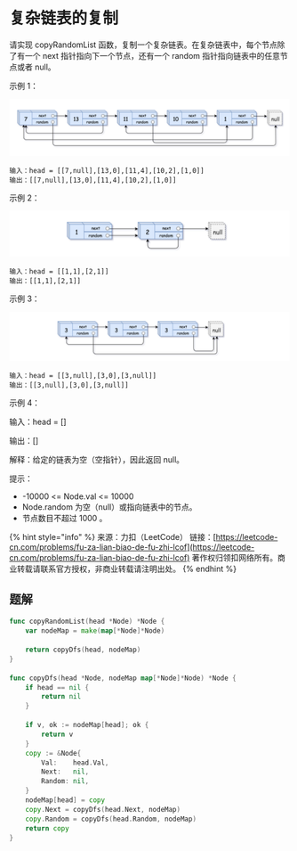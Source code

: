# 复杂链表的复制

请实现 copyRandomList 函数，复制一个复杂链表。在复杂链表中，每个节点除了有一个 next 指针指向下一个节点，还有一个 random 指针指向链表中的任意节点或者 null。

示例 1：

![](../../../.gitbook/assets/image%20%28104%29.png)

```text
输入：head = [[7,null],[13,0],[11,4],[10,2],[1,0]] 
输出：[[7,null],[13,0],[11,4],[10,2],[1,0]] 
```

示例 2：

![](../../../.gitbook/assets/image%20%2895%29.png)

```text
输入：head = [[1,1],[2,1]] 
输出：[[1,1],[2,1]] 
```

示例 3：

![](../../../.gitbook/assets/image%20%2886%29.png)

```text
输入：head = [[3,null],[3,0],[3,null]] 
输出：[[3,null],[3,0],[3,null]] 
```

示例 4：

输入：head = \[\] 

输出：\[\] 

解释：给定的链表为空（空指针），因此返回 null。

提示：

* -10000 &lt;= Node.val &lt;= 10000 
* Node.random 为空（null）或指向链表中的节点。 
* 节点数目不超过 1000 。

{% hint style="info" %}
来源：力扣（LeetCode） 链接：[https://leetcode-cn.com/problems/fu-za-lian-biao-de-fu-zhi-lcof](https://leetcode-cn.com/problems/fu-za-lian-biao-de-fu-zhi-lcof) 著作权归领扣网络所有。商业转载请联系官方授权，非商业转载请注明出处。
{% endhint %}

## 题解

```go
func copyRandomList(head *Node) *Node {
	var nodeMap = make(map[*Node]*Node)

	return copyDfs(head, nodeMap)
}

func copyDfs(head *Node, nodeMap map[*Node]*Node) *Node {
	if head == nil {
		return nil
	}

	if v, ok := nodeMap[head]; ok {
		return v
	}
	copy := &Node{
		Val:    head.Val,
		Next:   nil,
		Random: nil,
	}
	nodeMap[head] = copy
	copy.Next = copyDfs(head.Next, nodeMap)
	copy.Random = copyDfs(head.Random, nodeMap)
	return copy
}
```

